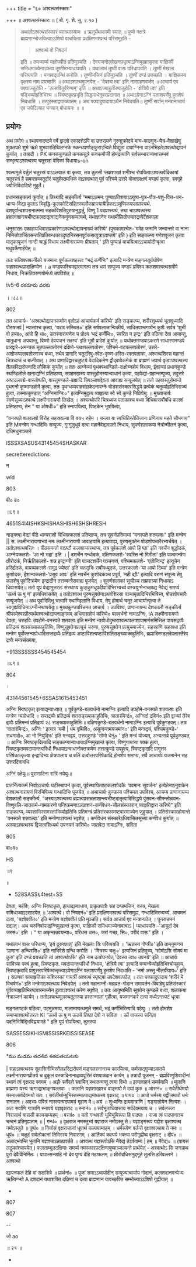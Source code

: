 +++
title = "६० अश्वत्थसंस्कारः"

+++
॥ अश्वत्थसंस्कारः ॥ ( बो. गृ. शे. सू. २.१० ) 

> अथातोऽश्वत्थसंस्कारं व्याख्यास्यामः ॥ ऋतुर्यथाकामी स्यात् ॥ पुण्ये नक्षत्रे ब्राह्मणान्भोजयित्वाऽऽशिषो वाचयित्वा प्रदक्षिणमश्वत्थं परिसमूहति -
>
>> अश्वत्थे वो निषदनं
>
> इति ॥ तमभ्यर्च्य यज्ञोपवीतं प्रतिमुञ्चति । देवयजनोल्लेखनप्रभृत्याऽग्निमुखात्कृत्वा याज्ञिकीं समिधमाज्येनाऽक्त्वा तूष्णीमभ्याधापयति । यथालाभं तूष्णीं वासः परिधापयति । तूष्णीं मेखला परिव्ययति । मन्त्रवद्ग्रन्थिं करोति । तूष्णीमजिनं प्रतिमुञ्चति । तूष्णीं दण्डं प्रयच्छति । याज्ञिकस्य वृक्षस्य नाम प्रयच्छति ॥ अथाऽश्वत्थमुपनयेत् - 'देवस्य त्वा' इति नामग्रहणवर्जम् ॥ आचार्य एव पक्वाज्जुहोति - 'तत्सवितुर्वरेण्यम्' इति ॥ अथाऽज्याहुतीरुपजुहोति - 'क्षेत्रियै त्वा' इति षड्भिर्व्याहृतिभिश्च ॥ स्विष्टकृत्प्रभृति सिद्धमाधेनुवरप्रदानात् ॥ अथाऽग्रेणाऽग्निं पलाशपर्णेषु हुतशेषं निदधाति । तत्पुरस्ताद्व्याख्यातम् ॥ अथ पक्वादुपादायाऽथैनं निवेदयति॥ तूष्णीं सर्वान् मन्त्रानाचार्य एव जपेदित्याह भगवान् बोधायनः ॥  ॥

## प्रयोगः

अथ प्रयोगः॥ स्थापनादष्टमे वर्षे द्वादशे एकादशेऽपि वा उत्तरायणे गुरुशुक्रोदये माघ-फाल्गुन-चैत्र-वैशाखेषु शुक्लपक्षे शुभे ऋक्षे शुभवारतिथिलग्नके स्कन्धपर्णाङ्कुराऽन्विते विद्युता दावाग्निना वाऽनभिहतेऽश्वत्थोद्यापनं कुर्यात् ॥ तत्रादौ । PK कनककुण्डले कनकसूत्रे कनकमौजी होमद्रव्याणि सर्वसम्भारान्यथासम्भवं सम्भृत्याऽश्वत्थस्य चतुरस्रां वेदिकां विधायाs-on

श्वत्थमूले वर्तुलं चतुरस्रं वाऽऽलवालं वा कृत्वा, तत्र तुलसी प्लक्षशाखां शमीश्च रोपयित्वाऽश्वत्थवेदिकायां चतुरस्त्रं है समन्ताच्चतुर्दारं चतुर्हस्तमधिकं वाऽश्वत्थात् पूर्व पश्चिमे उत्तरे वोक्तलक्षणं मण्डपं कृत्वा, स्वगृहे ज्योतिर्विदादिष्टे मुहूर्ते।

प्रधानसङ्कल्पं कुर्यात् ॥ तिथ्यादि सङ्कीर्त्य “ममाऽऽत्मनः पुण्याऽतिशयाऽऽयुष्य-पुत्र-पौत्र-पशु-वित्त-धन-धान्य-विद्या कुलाऽ भिवृद्धि-कुलकोटिसहितस्वर्लोकप्राप्त्यायैहिकाऽऽमुष्मिकफलप्राप्त्यर्थ. दशपूर्वान्दशपरानात्मना सहकविंशतिपुरुषानुद्धर्तु, विष्णु 1 पदप्राप्त्यर्थ, तथा चाऽश्वत्थस्य ब्रह्मत्वशान्त्यभीष्टफलदातृत्वाद्यनेकगुणसम्पत्यथै, यथाज्ञानेन यथामीलितोपचारद्रव्यैर्देशकाला

धनुसारतः एकाहायधिवासप्रकारेणाऽश्वत्थोद्यापनाख्यं करिष्ये' (पुत्रकामश्चेत–'ममेह जन्मनि जन्मान्तरे वा नाना निमित्तोपार्जितसन्ततिप्रतिबन्धकाऽदृष्टनिरसनपूर्वकसत्पुत्राऽवाप्तये' इति ) इति सङ्कल्प्य गणेशपूजनं कृत्वा मातृकापूजनं नान्दी श्राद्धं विधाय लक्ष्मीनारायणः प्रीयताम् ' इति पुण्याहं वाचयित्वाऽऽचार्यादीन्वृत्वा मधुपर्केणार्हयेत् ॥

ततः सत्विक्सपत्नीको यजमानः पूर्णकलशहस्तः “भद्रं कर्णेभिः" इत्यादि मन्त्रेण मङ्गलतूर्यघोषेण सहाश्वत्थप्रादाक्षिण्येन । a मण्डपपश्चिमद्वारमागत्य तत्र धरां सम्पूज्य मण्डपं प्रविश्य कलशमश्वत्थसमीपे निधाय, निक्रतिवरुणयोर्मध्ये उपविशेत् ॥

tv5-6 రకరూరు వరకు

।।८८॥

802

तत आचार्यः- 'अश्वत्थोद्यापनकर्माण वृतोऽहं आचार्यकर्म करिष्ये' इति सङ्कल्प्य, शरीरशुध्यर्थ भूतशुध्यादि पौरुषजपं | न्यासांश्च कृत्वा, ‘यदत्र संस्थित०' इति सर्षपलाजान्विकीर्य, साधितपश्चगव्येन कुशैः सर्वत्र ‘शुची वो हव्या०, आपो हि धा०, उत्तरनारायणेन च प्रोक्ष्य ‘भद्रं कर्णेभिः०, स्वरित न इन्द्रः' इति पठित्वा देवा आयान्तु, यातुधाना अपयान्तु, विष्णो देवयजनं रक्षस्व' इति भूमौ प्रादेशं कुर्यात् ॥ यथोक्तमण्डपाऽकरणे साधारणमण्डपे प्रारद्वारे-अमन्त्रकं चूतपल्लवतोरणं दक्षिणे-प्लक्षपल्लवतोरणं, पश्चिमे-वटपल्लवतोरणं, उत्तरे-अशोकपल्लवतोरणञ्च बध्वा, तथैव प्रागादि चतुर्दारेषु-श्वेत-कृष्ण-हरित-रक्तपताका, अश्वत्थशिरस महान्तं चित्रध्वजं च बध्नीयात् । अथ प्रागादिद्वारचतुष्टये वेदादिकमेण द्वौद्बावेकमेकं वा ब्राह्मणं जपार्थ वृत्वाऽश्वत्थस्य तैलहरिद्रारोपणादि लौकिकं कुर्यात् ॥ ततः आग्नेय्यां पृथक्स्थाण्डिले-राक्षोघ्नहोमं विधाय, ईशान्यां प्रधानकुण्डे स्थण्डिलोले खनाद्यग्निं प्रतिष्ठाप्य, सग्रहमखस्य वास्तुहोमस्यान्वाधानं कृत्वा, ग्रहवेद्यां-ग्रहान्सम्पूज्य, तदुत्तरे अष्टदलपद्मे-वास्तोष्पति, वास्तुमण्डले-ब्रह्मादि त्रिपञ्चाशद्देवता आवाह्य सम्पूजयेत् ॥ ततो ग्रहवास्तुहोमान्ते पृथगनौ कूष्माण्डहोमें कृत्वा, ततः पृथग्धव्यवाहसंज्ञकेऽनावग्नेः षोडशसंस्कारसिद्धये प्रत्येकं चतुर्व्याहृतिभिराज्यं हुत्वा, तस्मात्कुण्डात् “अग्निनाग्निः०" इत्यग्निमुदृत्य व्याहृत्या स्वे स्वे कुण्डे निक्षिपेयुः ॥ मुख्याचार्यः स्वर्णसूच्याऽश्वत्थे लक्ष्मीनारायणौ लिखेत् । अश्वत्थोपरि चित्रध्वज पताकाश्च बध्वा विधिवत्सर्वौषधि कलशं प्रतिष्ठाप्य, तेन “ या ओषधीः०” इति स्नापयित्वा, पिष्टकेन भूषयित्वा,

“वनस्पते शतवल्शो विरोह सहस्रवल्या वि वय५ रुहेम । यन्त्वा यः स्वधितिस्तेतिजानः प्रणिनाय महते सौभगाय” इति Mमन्त्रेण गन्धादिभिः सम्पूज्य, गुग्गुलुधूपं दत्वा महानैवेद्यमग्रतो निधाय, सुवर्णशलाकया नेत्रोन्मीलनं कृत्वा, दधिमधुनाञ्जने

ISSSXSASUS43145454SHASKAR

secretteredictions

न

wld

803

बी० ब्र०

॥८९॥

4651S4I4ISHKSHISHASHISH6SHSHRESH

नाङ्क्त्वा वेद्यां पीठे धान्यराशौ विधिवत्कलशं प्रतिष्ठाप्य, तत्र सुवर्णप्रतिमायां “वनस्पते शतवल्शः" इति मन्त्रेण || स. लक्ष्मीनारायणाभ्यां नमः लक्ष्मीनारायणौ आवाहयामि इत्यावाह्य, पुरुषसूक्तेन षोडशोपचारैरभ्यर्चयेत् । ततोऽश्वत्थपरितः । पीठसमन्तो वाऽष्टौ कलशान्संस्थाप्य, तत्र पूर्वकलशे आपो हि ष्ठा' इति नवर्चेन शुद्धोदकं, आग्नेयकलशे- 'आ नो भद्रा' इति । | दशर्चेन गन्धोदकं, दक्षिणकलशे-'स्वस्ति नो मिमीतां' इति पञ्चमन्त्रेण क्षीरोदकं, निर्ऋतिकलशे- शन्न इन्द्राग्नी' इति पञ्चदशर्चेन पञ्चगव्यं, पश्चिमकलशे- 'एतोन्विन्द्र' इत्यूचेन हरिद्रोदकं, वायव्यकलशे-समुद्र ज्येष्ठा' इति चतसृभिः सर्वोषध्युदकं, उत्तरकलशे-'या आपो दिव्या' इति मन्त्रेण कुशोदकं, ईशान्यकलशे-'प्रसुव आपः' इति नवर्चेन कुशोदकञ्च प्रपूर्य, ‘मही द्यौः' इत्यादि वरुणं संपूज्य तेषु कलशेषु पूर्वादिक्रमेण इन्द्रादीन तत्तन्मन्त्रैरावाह्य पूजयेत् ॥ सुवर्णशलाकां सूचीञ्च ताम्रपाञ्यां निधायाऽ धिवासयेत्॥ ततो यूपं वेद्यामुत्तरतः संस्थाप्य कुङ्कुमधूपदीपादिभिरभ्यर्च्य वस्त्रयुग्मेनाच्छाद्य नैवेद्यं समर्प्य 'ऊर्ध्व ऊ षु ण' इत्यधिवासयेत् ॥ ततोऽश्वत्थं पुरुषसूक्तेनाऽथर्वशिरसा पञ्चामृतादिभिरभिषिच्य, षोडशोपचारैः सम्पूजयेत् ॥ अथ पूर्वादिदिक्षु चत्वारि स्थाण्डिलानि विधाय, तेषु होमार्थ चतुर आचार्यान्वृत्वा ते स्वगृह्यविधिनाऽग्नीन्स्थापयेयुः॥ मुख्यकुण्डपश्चिमत आचार्य । उपविश्य, प्राणानायम्य देशकालौ सङ्कीर्त्य श्रीपरमेश्वरप्रीत्यर्थमश्वत्थोद्यापनाङ्गमम् अधिवासहोमं करिष्ये० बलवर्धनो नामाऽग्निः, IA लक्ष्मीनारायणो देवता, चरुहविः उपहोमे-वनस्पते शतवलाः इति मन्त्रेण न्यग्रोधोदुम्बराश्वत्थपलाशापामार्गसमित्तिल पायसद्रव्यैः प्रतिद्रव्यं शतसंख्याकाहुतिभिः, विष्णुसूक्तेनप्रत्यूचं चरुणा, पुरुषसूक्तेन प्रत्युचमाज्येन, सहस्राणि सहस्रधा इति मन्त्रेण पूर्वोक्तन्यग्रोधादिसप्तद्रव्यैः प्रतिद्रव्यं अष्टाविंशत्यष्टाविंशतिसङ्ख्याकाहुतिभिः, ब्रह्मादिमण्डलदेवतास्तैरेव द्रव्यैः मन्त्रसंख्यया,

+913SSSSSS454545454

॥८९॥

804

।

43144561545+6SSAS1615453451

अग्निः स्विष्टकृत् इत्याद्यन्वाध्यात् ॥ पूर्वकुण्डे-बलवर्धनो नामाग्निः इत्यादि उपहोमे-वनस्पते शतवल्शः इति मन्त्रेण न्यग्रोधादि । सप्तद्रव्यैः प्रतिद्रव्यं शतसङ्ख्याकाहुतिभिः, त्रातारमिन्द्रं०, अग्निर्दा द्रविणं० इति द्वाभ्यां तैरेव द्रव्यैः प्रतिमन्त्रं प्रतिद्रव्यं २८ सङ्ख्याकाहुतिभिः॥ दक्षिणकुण्डे-बलवर्धनो नामाऽग्निः इत्यादि पूर्वकुण्डवत्। तत्र ‘वातारमिन्द्रं०, अग्निः ' इत्यत्र ‘यमी | धम पृथिवि०, असुन्वन्तमयजमान०' इति मन्त्रद्वयं, पश्चिमकुण्डे-' सधमादो०, आ नो नियुद्भिः' इति मन्त्रद्वयं, उत्तरकुण्डे 'सोमो धेनुं० ' इति मन्त्रं योज्यम्, अन्यत्सर्व पूर्वकुण्डवत् ॥ आग्निः स्विष्टकृदित्यादि सङ्कल्प्यान्वाधायाऽग्निमुखान्तं कृत्वा, विष्णुगायत्र्या पक्कं हुत्वा, स्विष्टकृतमवदायान्तःपरिधौ निधायाऽन्वाधानोक्तक्रमेण तत्तत्कुण्डे उपहुत्य, स्विष्टकृदादि प्रागुत्तर परिषेकात्कृत्वा इन्द्रादिभ्यः क्षेत्रपालाय च बलिं दत्वोत्तरपरिषेकादि होमशेष समाप्य, सर्वे आचार्याः यजमानेन सह उत्तरदिनावधि

अग्निं रक्षेयुः॥ पुराणादिना रात्रिं नयेयुः॥

प्रातर्नित्यकर्म निर्वाऽऽचार्यः घटीस्थापनं कृत्वा, पूर्वस्थापिताष्टकलशोदकैः ‘पवमानः सुवर्जनः' इत्येतेनाऽनुवाकेन अश्वत्थनारायणं विरभिषिच्य गन्धादिभिः पूजयेत् ॥ अथाचार्यः कुण्डस्य पश्चिमत उपविश्य, आचम्य प्राणानायम्य देशकालौ सङ्कीर्त्य, “अस्याऽश्वत्थस्य ब्रह्मत्वप्रसन्नताशान्त्यभीष्टदातृत्वादिसिद्धये पुंसवन-सीमन्तोन्नयन-विष्णुबलि-जातकर्म-नामकरणो पनिष्क्रमणाऽन्नप्राशन-कर्णवेधन-चौलसंस्कारान् व्याहृतिद्वारा करिष्ये" इति सङ्कल्प्य, व्यस्ताभिस्समस्ताभिर्व्याहृतिभिः प्रतिमन्त्रं प्रतिसंस्कारमष्टवारमाज्येन जुहुयात् । प्रतिसंस्कारहोमान्ते 'वनस्पते शतवल्दाः' इति मन्त्रेणाऽश्वत्थं स्पृशेत् । कर्णवेधन संस्कारेऽधिवासितसूच्या कर्णवेधं कुर्यात् ॥ अस्याऽश्वत्थस्य द्विजत्वसिध्यर्थ उपनयनं करिष्ये० जातवेदा नामाऽग्निः, सविता

805

बा०व०

HS

॥९

॥

- 528SASS६4test+SS

देवता, चर्हविः, अग्निः स्विष्टकृत, इत्याद्यन्वाधाय, प्राकृतपात्रैः सह दण्डमजिनं, वस्त्र, मेखला समिधञ्चाऽऽसादयेत् ॥ 'अश्वत्थे। वो निषदनं०' इति प्रदक्षिणमश्वत्थं परिसमुह्य, गन्धादिभिरभ्यर्च्य, आचमनं दत्वा, 'यज्ञोपवीत०' इति मन्त्रेण यज्ञोपवीतं प्रति मुञ्चति। सर्वत्र आचार्य एव मन्त्रान्पठेत् । पुनराचमनं दद्यात्। अथ चरुनिर्वापाद्यग्निमुखान्तं कृत्वा, याज्ञिकी समिधमाज्येनावत्वाऽ | भ्याधापयति –'आयुर्दा देव जरसं०' इति । “ या अकृन्तन्नवयन्या०, परिधत्त धत्त०, जरां गच्छ, सि०, परीदं वासः" इति ।

यथालाभं वासः परिधाप्य, ‘इयं दुरुक्तात्' इति मेखलाः त्रिः परिव्ययति । 'ऋतस्य गोप्त्री०' इति तामनुमन्त्र्य ‘प्राणानां अन्थिरसि०' इति नाभिदेशे ग्रन्थि करोति । 'मित्रस्य चक्षुः०' इत्यजिनं प्रतिमुच्य, ‘सोमोऽसि सोमपं मा कुरु' इति दण्डं प्रयच्छति त्वं अश्वत्थोऽसि' इति नाम दत्वोपनयेत् 'देवस्य त्वा० उपनये' इति ॥ आचार्यः सावित्र्या पक्वं हुत्वा, स्विष्टकृत. मवदायान्तःपरिधौ निधाय, 'क्षेत्रियै त्वा' इत्यादि षण्मन्त्रैर्व्याहृतिभिश्चोपहुत्य, स्विष्टकृदादि प्रागुत्तरपरिषेकात्कृत्वाऽयेणाऽग्निं पलाशपर्णेषु हुतशेष निदधाति - 'नमो अस्तु नीलग्रीवाय०' इति । सप्रणवां सव्याहृतिका सशिरस्कां गायत्रीं अश्वत्थं स्पृष्ट्वा उपदेशवत्पठेत् । ततः पक्कादुपादाय 'शरीरं मे विचर्षणं०' इति मन्त्रेणाऽश्वत्थाय निवेदयेत् ॥ ततो महानाम्नी-महाव्रत-गोदान समावर्तन-विवाहेषु प्रतिसंस्कारं पूर्ववव्याहृतिभिरष्टवारमाज्येन हुत्वाऽश्वत्थं करेण स्पृशेत् ॥ ततः आयुष्यमिति सूक्तेन कुण्डले बध्वा, शलाकया नेत्राञ्जनं कार्यम् । ततोऽश्वत्थमूलस्थतुलस्या हस्तान्मालां गृहीत्वा, यजमानकरे दत्वा मध्येऽन्तःपटं धृत्वा

मङ्गलाष्टकं पठित्वा, पटमुन्नमय्य, मालामश्वत्थमूले समर्थ, भद्रं कर्णेभिरित्यादि पठेयुः । ततो होमशेष समाप्याश्वत्थोत्तरतः KI “ऊर्ध्व ऊ षु ण ऊतये तिष्ठा देवो न सविता । ऊों वाजस्य सनिता यदनिभिषिद्भिविह्वयामहे " इति यूपं रोपयित्वा, तुलस्या

SASSESSIKHISMISSISRKEISSISEASE

806

*ము మడమ తద4వ శతపతయటకు

| सहाऽश्वत्थस्य सुवासिनीभिस्तैलहरिद्रारोपणं मङ्गलस्नानञ्च कारयित्वा, कर्मसाद्गुण्याऽवातये लक्ष्मीनारायणप्रीतये च दुकूल वस्त्रादिनानाद्रव्यपूरितं वंशपात्रदान कार्यम् ॥ तत्रादौ पूजनम् - ब्रह्मविष्णुशिवादीनां स्थानं त्वं वृक्षराद स्वयम् । अझैः सर्वैरहो स्वामिन् स्थातव्यन्तु त्वया विभो ॥ इत्यावाहनं समर्पयामि ॥ मूलानि ब्राह्मणा यस्य ऋगाद्याभाङ्गपल्लवाः । फलानि यज्ञशाखाश्च वाङ्मयो मे दयां कुरु ॥ आसनं० ॥ सर्वतीर्थमयो यस्मात्सर्वदेवमयो यतः । सर्वतीर्थाम्बुभिस्तस्मात्पाद्यमाधत्स्व वृक्षराट् ॥ पाय० ॥ आपो धर्मस्य यद्वीजमापो धर्मः सनातनः। अदभ्यः पवित्रं नास्त्यन्यदपामयं गृहाण मे॥ अय॑ ॥ शुध्यन्ति द्रव्यमात्राणि | गङ्गातोयेन नित्यशः । अतः सर्वाणि गात्राणि स्नापये यज्ञवृक्षराद ॥ स्नानं० ॥ सर्वभूताधिवासाय सर्वदेवमयाय च । सर्वलज्जा निरासार्थ वाससी कल्पयाम्यहम् ॥ वस्त्रं० ॥ यतो गन्धवती भूमिभूमिरूपा हि पादपाः । राजा त्वं पादपानाञ्च चन्दनं प्रतिगृह्यताम् ॥ | गन्धं० ॥ वृक्षराज नमस्तुभ्यं यज्ञराज नमोऽस्तु ते। यज्ञाङ्गरूप यज्ञेश वृक्षाश्वत्थ नमोऽस्तुते ॥ पुष्पं० ॥ निर्यासं वृक्षराजानां धूपार्थ कल्पयाम्यहम् । धर्मरूपेण वर्तन्ते वृक्षाश्वत्थाय ते नमः ॥ धूपं० ॥ चक्षुदं सर्वलोकानां तिमिरस्य निवारणम् । आर्तिक्यं कल्पये भक्त्या परीगृह्णीष्व वृक्षराट् ॥ दीपं० ॥ अन्नाद्भवन्ति भूतानि यज्ञश्चाऽन्नात्प्रवर्तते । अश्वत्थ यज्ञरूपोऽसि नैवेद्यं तेऽर्पयाम्य | हम् ॥ नैवेद्य० ॥ (पायसं लड्डुकांश्चापयेत् ) फलताम्बूलदक्षिणाः समर्प्य नमस्कारप्रदक्षिणापुष्पाञ्जल्यन्ते प्रार्थयेत् - अश्वत्थोऽ सि जगन्नाथ पुरा देवैर्विनिर्मितः । पापात्सन्त्राहि नो देव पुण्यं देहि महाफलम् ॥ क्षीरोदधिसमुद्भूते तुलसि हरिवल्लभे । अश्वत्थो

द्यापनफलं देहि मां सदाशिवे ॥ प्रार्थनां० ॥ पूजां समाऽऽचार्यादीन् सम्पूज्याचार्याय गोदानं, कलशदानमन्येभ्य ऋत्विग्भ्यो A दशदानं यथाशक्ति दक्षिणां च दत्वा ब्राह्मणान यावच्छक्ति सम्भोज्याऽऽशिषो गृह्णीयात् ॥

-

807

807

--

जो ao

॥ २१ ॥

-
